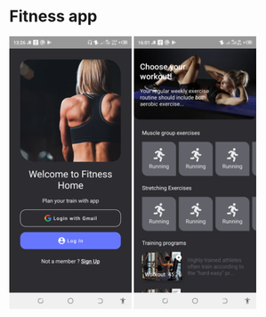 # Fitness app

<img src="screenshots/welcome.png?raw=true" width="220" alt="Welcome screen">
<img src="screenshots/home.png?raw=true" width="220" alt="Home screen">